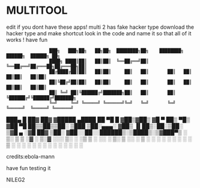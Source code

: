 # MULTITOOL
edit if you dont have these apps!
multi 2 has fake hacker type download the hacker type and make shortcut look in the code and name it so that all of it works ! 
have 
fun








                    ███╗   ███╗██╗   ██╗██╗  ████████╗██╗    ████████╗ ██████╗  ██████╗ ██╗
                    ████╗ ████║██║   ██║██║  ╚══██╔══╝██║    ╚══██╔══╝██╔═══██╗██╔═══██╗██║
                    ██╔████╔██║██║   ██║██║     ██║   ██║       ██║   ██║   ██║██║   ██║██║
                    ██║╚██╔╝██║██║   ██║██║     ██║   ██║       ██║   ██║   ██║██║   ██║██║
                    ██║ ╚═╝ ██║╚██████╔╝███████╗██║   ██║       ██║   ╚██████╔╝╚██████╔╝███████╗
                    ╚═╝     ╚═╝ ╚═════╝ ╚══════╝╚═╝   ╚═╝       ╚═╝    ╚═════╝  ╚═════╝ ╚══════╝











 ███▄    █  ██▓ ██▓    ▓█████   ▄████ 
 ██ ▀█   █ ▓██▒▓██▒    ▓█   ▀  ██▒ ▀█▒
▓██  ▀█ ██▒▒██▒▒██░    ▒███   ▒██░▄▄▄░
▓██▒  ▐▌██▒░██░▒██░    ▒▓█  ▄ ░▓█  ██▓
▒██░   ▓██░░██░░██████▒░▒████▒░▒▓███▀▒
░ ▒░   ▒ ▒ ░▓  ░ ▒░▓  ░░░ ▒░ ░ ░▒   ▒ 
░ ░░   ░ ▒░ ▒ ░░ ░ ▒  ░ ░ ░  ░  ░   ░ 
   ░   ░ ░  ▒ ░  ░ ░      ░   ░ ░   ░ 
         ░  ░      ░  ░   ░  ░      ░ 
                                      
credits:ebola-mann 

have fun testing it

NILEG2
